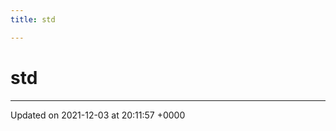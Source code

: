 ```yaml
---
title: std

---
```


# std








-------------------------------

Updated on 2021-12-03 at 20:11:57 +0000